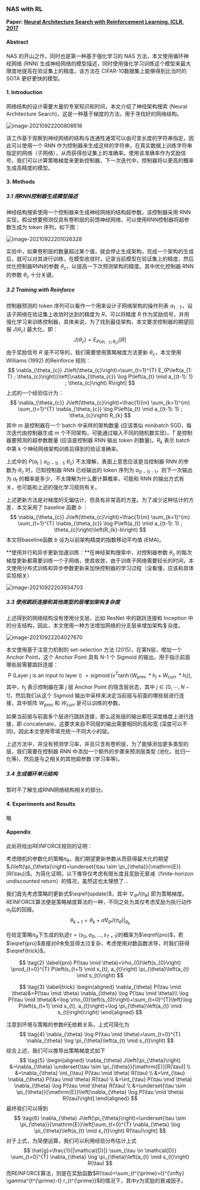 ### NAS with RL

**Paper: [Neural Architecture Search with Reinforcement Learning. ICLR, 2017](https://arxiv.org/abs/1611.01578)**

#### Abstract

NAS 的开山之作，同时也是第一种基于强化学习的 NAS 方法，本文使用循环神经网络 (RNN) 生成神经网络的模型描述，同时使用强化学习训练这个模型来最大限度地提高在验证集上的精度。该方法在 CIFAR-10数据集上能够得到比当时的 SOTA 更好更快的模型。

#### 1. Introduction

网络结构的设计需要大量的专家知识和时间，本文介绍了神经架构搜索 (Neural Architecture Search)，这是一种基于梯度的方法，用于寻找好的网络结构。

![image-20210922200808618](../_image/image-20210922200808618.png)

该工作基于观察到神经网络的结构与连通性通常可以由可变长度的字符串指定，因此可以使用一个 RNN 作为控制器来生成这样的字符串，在真实数据上训练字符串指定的网络（子网络），从而获得验证集上的准确率。使用该准确率作为奖励信号，我们可以计算策略梯度来更新控制器，下一次迭代中，控制器将以更高的概率生成高精度的模型。

#### 3. Methods

##### 3.1  用RNN控制器生成模型描述

神经结构搜索使用一个控制器来生成神经网络的结构超参数，该控制器采用 RNN 实现，假设想要预测仅具有卷积层的前馈神经网络，可以使用RNN控制器将超参数生成为 token 序列，如下图：

![image-20210922201026328](../_image/image-20210922201026328.png)

实验中，如果卷积层的数量超过某个值，就会停止生成架构，完成一个架构的生成后，就可以对其进行训练，在模型收敛时，记录当前模型在验证集上的精度，然后优化控制器RNN的参数 $\theta_c$，以提高一下次预测架构的精度。其中优化控制器 RNN 的参数 $\theta_c$ 十分关键。

##### 3.2  Training with Reinforce

控制器预测的 token 序列可以看作一个用来设计子网络架构的操作列表 $a_{1:T}$，设该子网络在验证集上收敛时达到的精度为 $R$，可以将精度 $R$ 作为奖励信号，并用强化学习来训练控制器，具体来说，为了找到最佳架构，本文要求控制器的期望回报 $J(\theta_c)$ 最大化，即：
$$
J\left(\theta_{c}\right)= E_{P\left(a_{1: T} ;\theta_{c}\right)} [R]
$$
由于奖励信号 $R$ 是不可导的，我们需要使用策略梯度方法更新 $\theta_{c}$，本文使用 Williams (1992) 的Reinforce 规则：
$$
\nabla_{\theta_{c}} J\left(\theta_{c}\right)=\sum_{t=1}^{T} E_{P\left(a_{1: T} ; \theta_{c}\right)}\left[\nabla_{\theta_{c}} \log P\left(a_{t} \mid a_{(t-1): 1} ; \theta_{c}\right) R\right]
$$
上式的一个经验估计为：
$$
\nabla_{\theta_{c}} J\left(\theta_{c}\right)=\frac{1}{m} \sum_{k=1}^{m} \sum_{t=1}^{T} \nabla_{\theta_{c}} \log P\left(a_{t} \mid a_{(t-1): 1} ; \theta_{c}\right) R_{k}
$$
其中 $m$ 是控制器在一个 batch 中采样的架构数量 (应该类似 minibatch SGD，每次迭代由控制器生成 $m$ 个不同架构，可能通过输入不同的随机数实现)，$T$ 是控制器要预测的超参数数量 (应该是控制器 RNN 输出 token 的数量)。$R_{k}$ 表示 batch中第 $k$ 个神经网络架构训练后得到的验证准确率。

上式中的 $P\left(a_{t} \mid a_{(t-1): 1} ; \theta_{c}\right)$ 不太理解，表面上意思应该是当控制器 RNN 的参数为 $\theta_{c}$ 时，已知控制器 RNN 已经输出的 token 序列为 $a_{(t-1): 1}$，则下一次输出为 $a_t$ 的概率是多少，不太理解为什么要计算概率，可能和 RNN 的输出方式有关，也可能和上述的强化学习规则有关。

上述更新方法是对梯度的无偏估计，但具有非常高的方差。为了减少这种估计的方差，本文采用了 baseline 函数 $b$ ：
$$
\nabla_{\theta_{c}} J\left(\theta_{c}\right)=\frac{1}{m} \sum_{k=1}^{m} \sum_{t=1}^{T} \nabla_{\theta_{c}} \log P\left(a_{t} \mid a_{(t-1): 1} ; \theta_{c}\right)\left(R_{k}-b\right)
$$
本文将baseline函数 $b$ 设为以前架构精度的指数移动平均值 (EMA)。

**使用并行和异步更新加速训练：**在神经架构搜索中，对控制器参数 $\theta_{c}$ 的每次梯度更新都需要训练一个子网络，使其收敛，由于训练子网络需要较长的时间，本文使用分布式训练和异步参数更新来加快控制器的学习过程（没看懂，应该和具体实现相关）

![image-20210922203934703](../_image/image-20210922203934703.png)

##### 3.3  使用跳跃连接和其他类型的层增加架构复杂度

上述得到的网络结构没有使用分支层，比如 ResNet 中的跳跃连接和 Inception 中的分支结构，因此，本文使用一种方法增加网络的分支层来增加架构复杂度。

![image-20210922204027670](../_image/image-20210922204027670.png)

本文使用基于注意力机制的 set-selection 方法 (2015)，在第N层，增加一个 Anchor Point，这个 Anchor Point 具有 N-1 个 Sigmoid 的输出，用于指示前面哪些层需要跳跃连接：
$$
\mathrm{P} \text { (Layer } \mathrm{j} \text { is an input to layer i) }=\operatorname{sigmoid}\left(v^{\mathrm{T}} \tanh \left(W_{\text {prev }} * h_{j}+W_{\text {curr }} * h_{i}\right)\right) \text {, }
$$
其中，$h_j$ 表示控制器在第 $j$ 层 Anchor Point 的隐含层状态，其中 $j\in[0,\cdots,N-1]$，然后我们从这个 Sigmoid 输出中采样来决定当前层与前面的哪些层进行连接，其中矩阵 $W_{prev}$ 和 $W_{curr}$ 是可以训练的参数。

如果当前层与前面多个层进行跳跃连接，那么这些层的输出都在深度维度上进行连接，即 concatenate，这要求来自不同层的输出需要相同的高和宽 (深度可以不同)，因此本文使用零填充统一不同大小的层。

上述方法中，并没有预测学习率，并且只含有卷积层，为了能够添加更多类型的层，我们需要在控制器 RNN 中添加一个额外的步骤来预测层类型 (池化、批归一化等)，然后是与之相关的其他超参数 (学习率等)。

##### 3.4  生成循环单元结构

暂时不了解生成RNN网络结构相关的部分。

#### 4. Experiments and Results

略

#### Appendix

此处将给出REINFORCE规则的证明：

考虑随机的参数化的策略$\pi_{\theta}$，我们期望更新参数从而获得最大化的期望$J\left(\pi_{\theta}\right)=\underset{\tau \sim \pi_{\theta}}{\mathrm{E}}[R(\tau)]$。为简化证明，以下推导仅考虑有限长度且奖励无衰减（finite-horizon undiscounted return）的情况，虽然这也太理想了...

我们首先考虑策略的更新式$\eqref{update}$，其中 $\nabla_{\theta} J\left(\pi_{\theta}\right)$ 即为策略梯度。REINFORCE算法便是策略梯度算法的一种，不同之处为其仅考虑奖励为执行动作$\alpha_t$后的回报。
$$
\tag{1}
\label{update}
\theta_{k+1}=\theta_{k}+\left.\alpha \nabla_{\theta} J\left(\pi_{\theta}\right)\right|_{\theta_{k}}
$$

在给定策略$\pi_\theta$下生成的轨迹$\tau=\left(s_{0}, a_{0}, \ldots, s_{T+1}\right)$的概率为$\eqref{pro}$，若$\eqref{pro}$直接对$\theta$未免显得太过复杂，考虑使用对数函数求导，时我们获得$\eqref{trick}$。

$$
\tag{2}
\label{pro}
P(\tau \mid \theta)=\rho_{0}\left(s_{0}\right) \prod_{t=0}^{T} P\left(s_{t+1} \mid s_{t}, a_{t}\right) \pi_{\theta}\left(a_{t} \mid s_{t}\right)
$$

$$
\tag{3}
\label{trick}
\begin{aligned}
\nabla_{\theta} P(\tau \mid \theta)&=P(\tau \mid \theta) \nabla_{\theta} \log P(\tau \mid \theta)\\
\log P(\tau \mid \theta)&=\log \rho_{0}\left(s_{0}\right)+\sum_{t=0}^{T}\left(\log P\left(s_{t+1} \mid s_{t}, a_{t}\right)+\log \pi_{\theta}\left(a_{t} \mid s_{t}\right)\right)
\end{aligned}
$$

注意到环境与策略的参数$\theta$无依赖关系，上式可简化为
$$
\tag{4}
\nabla_{\theta} \log P(\tau \mid \theta)=\sum_{t=0}^{T} \nabla_{\theta} \log \pi_{\theta}\left(a_{t} \mid s_{t}\right)
$$
综合上述，我们可以推导出策略梯度式如下
$$
\tag{5}
\begin{aligned}
\nabla_{\theta} J\left(\pi_{\theta}\right) &=\nabla_{\theta} \underset{\tau \sim \pi_{\theta}}{\mathrm{E}}[R(\tau)] \\
&=\nabla_{\theta} \int_{\tau} P(\tau \mid \theta) R(\tau) \\
&=\int_{\tau} \nabla_{\theta} P(\tau \mid \theta) R(\tau) \\
&=\int_{\tau} P(\tau \mid \theta) \nabla_{\theta} \log P(\tau \mid \theta) R(\tau) \\
&=\underset{\tau \sim \pi_{\theta}}{\mathrm{E}}\left[\nabla_{\theta} \log P(\tau \mid \theta) R(\tau)\right]
\end{aligned}
$$
最终我们可以得到
$$
\tag{6}
\nabla_{\theta} J\left(\pi_{\theta}\right)=\underset{\tau \sim \pi_{\theta}}{\mathrm{E}}\left[\sum_{t=0}^{T} \nabla_{\theta} \log \pi_{\theta}\left(a_{t} \mid s_{t}\right) R(\tau)\right]
$$
对于上式，为简便运算，我们可以利用经验分布估计上式
$$
\hat{g}=\frac{1}{|\mathcal{D}|} \sum_{\tau \in \mathcal{D}} \sum_{t=0}^{T} \nabla_{\theta} \log \pi_{\theta}\left(a_{t} \mid s_{t}\right) R(\tau)
$$
而REINFORCE算法，则是在奖励函数$R(\tau)=\sum_{t^{\prime}=t}^{\infty} \gamma^{t^{\prime}-t} r_{t^{\prime}}$的情况下，其中$\gamma$为奖励的衰减因子。







